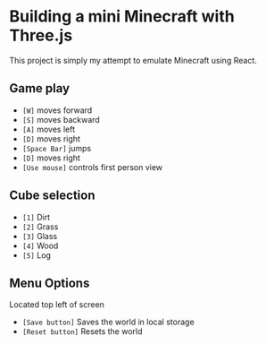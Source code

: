 # Building a mini Minecraft with Three.js

This project is simply my attempt to emulate Minecraft using React.

## Game play

- `[W]` moves forward
- `[S]` moves backward
- `[A]` moves left
- `[D]` moves right
- `[Space Bar]` jumps
- `[D]` moves right
- `[Use mouse]` controls first person view

## Cube selection

- `[1]` Dirt
- `[2]` Grass
- `[3]` Glass
- `[4]` Wood
- `[5]` Log

## Menu Options

Located top left of screen

- `[Save button]` Saves the world in local storage
- `[Reset button]` Resets the world
